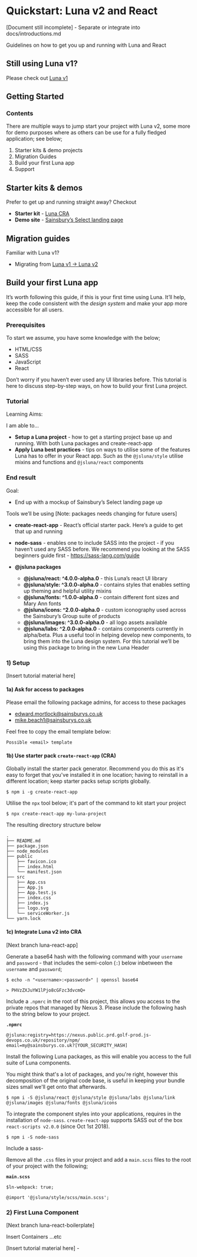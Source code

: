 # Quickstart: Luna v2 and React

[Document still incomplete] - Separate or integrate into docs/introductions.md

Guidelines on how to get you up and running with Luna and React

## Still using Luna v1?

Please check out [Luna v1]()

## Getting Started

### Contents

There are multiple ways to jump start your project with Luna v2, some more for demo purposes where as others can be use for a fully fledged application; see below;

1. Starter kits & demo projects
2. Migration Guides
3. Build your first Luna app
4. Support

## Starter kits & demos

Prefer to get up and running straight away? Checkout

- **Starter kit** - [Luna CRA]()
- **Demo site** - [Sainsbury’s Select landing page]()

## Migration guides

Familiar with Luna v1?

- Migrating from [Luna v1 -> Luna v2]()

## Build your first Luna app

It’s worth following this guide, if this is your first time using Luna. It’ll help, keep the code consistent with the _design system_ and make your app more accessible for all users.

### Prerequisites

To start we assume, you have some knowledge with the below;

- HTML/CSS
- SASS
- JavaScript
- React

Don’t worry if you haven’t ever used any UI libraries before. This tutorial is here to discuss step-by-step ways, on how to build your first Luna project.

### Tutorial

Learning Aims:

I am able to...

- **Setup a Luna project** - how to get a starting project base up and running. With both Luna packages and create-react-app
- **Apply Luna best practices** - tips on ways to utilise some of the features Luna has to offer in your React app. Such as the `@jsluna/style` utilise mixins and functions and `@jsluna/react` components

### End result

Goal:

- End up with a mockup of Sainsbury’s Select landing page up

Tools we’ll be using
[Note: packages needs changing for future users]

- **create-react-app** - React’s official starter pack. Here’s a guide to get that up and running

- **node-sass** - enables one to include SASS into the project - if you haven’t used any SASS before. We recommend you looking at the SASS beginners guide first - https://sass-lang.com/guide

- **@jsluna packages**
  - **@jsluna/react: ^4.0.0-alpha.0** - this Luna’s react UI library
  - **@jsluna/style: ^3.0.0-alpha.0** - contains styles that enables setting up theming and helpful utility mixins
  - **@jsluna/fonts: ^1.0.0-alpha.0** - contain different font sizes and Mary Ann fonts
  - **@jsluna/icons: ^2.0.0-alpha.0** - custom iconography used across the Sainsbury’s Group suite of products
  - **@jsluna/images: ^3.0.0-alpha.0** - all logo assets available
  - **@jsluna/labs: ^2.0.0-alpha.0** - contains components currently in alpha/beta. Plus a useful tool in helping develop new components, to bring them into the Luna design system. For this tutorial we’ll be using this package to bring in the new Luna Header

### 1) Setup

[Insert tutorial material here]

#### 1a) Ask for access to packages
Please email the following package admins, for access to these packages
- edward.mortlock@sainsburys.co.uk
- mike.beach1@sainsburys.co.uk

Feel free to copy the email template below:

```
Possible <email> template
```

#### 1b) Use starter pack `create-react-app` (CRA)

Globally install the starter pack generator. Recommend you do this as it's easy to forget that you've installed it in one location; having to reinstall in a different location; keep starter packs setup scripts globally.

```
$ npm i -g create-react-app
```

Utilise the `npx` tool below; it's part of the command to kit start your project

```
$ npx create-react-app my-luna-project
```

The resulting directory structure below

```
.
├── README.md
├── package.json
├── node_modules
├── public
│   ├── favicon.ico
│   ├── index.html
│   └── manifest.json
├── src
│   ├── App.css
│   ├── App.js
│   ├── App.test.js
│   ├── index.css
│   ├── index.js
│   ├── logo.svg
│   └── serviceWorker.js
└── yarn.lock
```

#### 1c) Integrate Luna v2 into CRA

[Next branch luna-react-app]

Generate a base64 hash with the following command with your `username` and `password` - that includes the semi-colon (`:`) below inbetween the `username` and `password`;

```
$ echo -n "<username>:<password>" | openssl base64
```
```
> PHVzZXJuYW1lPjo8cGFzc3dvcmQ+
```

Include a `.npmrc` in the root of this project, this allows you access to the private repos that managed by Nexus 3.
Please include the following hash to the string below to your project. 

**`.npmrc`**
```
@jsluna:registry=https://nexus.public.prd.golf-prod.js-devops.co.uk/repository/npm/
email=my@sainsburys.co.uk?[YOUR_SECURITY_HASH]
```

Install the following Luna packages, as this will enable you access to the full suite of Luna components.

You might think that's a lot of packages, and you're right, however this decomposition of the original code base, is useful in keeping your bundle sizes small we'll get onto that afterwards.


```
$ npm i -S @jsluna/react @jsluna/style @jsluna/labs @jsluna/link @jsluna/images @jsluna/fonts @jsluna/icons
```

To integrate the component styles into your applications, requires in the installation of `node-sass`. `create-react-app` supports SASS out of the box `react-scripts v2.0.0` (since Oct 1st 2018).
```
$ npm i -S node-sass
```

Include a sass-

Remove all the `.css` files in your project and add a `main.scss` files to the root of your project with the following;

**`main.scss`**
```
$ln-webpack: true;

@import '@jsluna/style/scss/main.scss';
```

### 2) First Luna Component

[Next branch luna-react-boilerplate]

Insert Containers ...etc

[Insert tutorial material here] - 